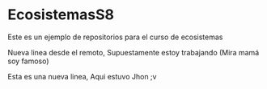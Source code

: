 # EcosistemasS8


Este es un ejemplo de repositorios para el curso de ecosistemas

Nueva linea desde el remoto, Supuestamente estoy trabajando (Mira mamá soy famoso)

Esta es una nueva linea, Aqui estuvo Jhon ;v


